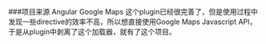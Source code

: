 ###项目来源
Angular Google Maps 这个plugin已经很完善了，但是使用过程中发现一些directive的效率不高，所以想直接使用Google Maps Javascript API，于是从plugin中剥离了这个加载器，就有了这个项目。